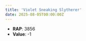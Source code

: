 ```yaml
---
title: 'Violet Sneaking Slytherer'
date: 2025-08-05T00:00:00Z
---
```

- **RAP**: 3856
- **Value**: -1
